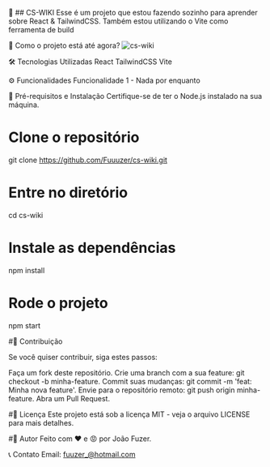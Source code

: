 📌 ## CS-WIKI
Esse é um projeto que estou fazendo sozinho para aprender sobre React & TailwindCSS. Também estou utilizando o Vite como ferramenta de build

🚀 Como o projeto está até agora?
![cs-wiki](https://github.com/user-attachments/assets/441b1fc8-86c5-4ae7-b068-14b17c2644de)

🛠️ Tecnologias Utilizadas
React
TailwindCSS
Vite

⚙️ Funcionalidades
 Funcionalidade 1 - Nada por enquanto
 
🚧 Pré-requisitos e Instalação
Certifique-se de ter o Node.js instalado na sua máquina.


# Clone o repositório
git clone https://github.com/Fuuuzer/cs-wiki.git

# Entre no diretório
cd cs-wiki

# Instale as dependências
npm install

# Rode o projeto
npm start


#🤝 Contribuição

Se você quiser contribuir, siga estes passos:

Faça um fork deste repositório.
Crie uma branch com a sua feature: git checkout -b minha-feature.
Commit suas mudanças: git commit -m 'feat: Minha nova feature'.
Envie para o repositório remoto: git push origin minha-feature.
Abra um Pull Request.


#📄 Licença
Este projeto está sob a licença MIT - veja o arquivo LICENSE para mais detalhes.

#👤 Autor
Feito com ❤️ e 😡 por João Fuzer.

📞 Contato
Email: fuuzer_@hotmail.com
